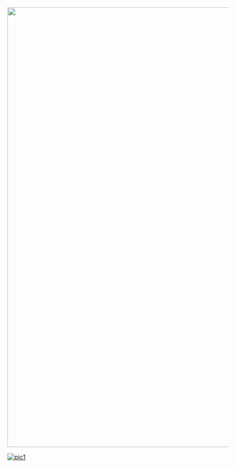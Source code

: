 <img width="1000" hieght="1000" align="center" src="https://te.legra.ph/file/dc189ac437a257c02981f.jpg" />

[![pic1](https://te.legra.ph/file/dc189ac437a257c02981f.jpg)](itzzzyashu.me)
